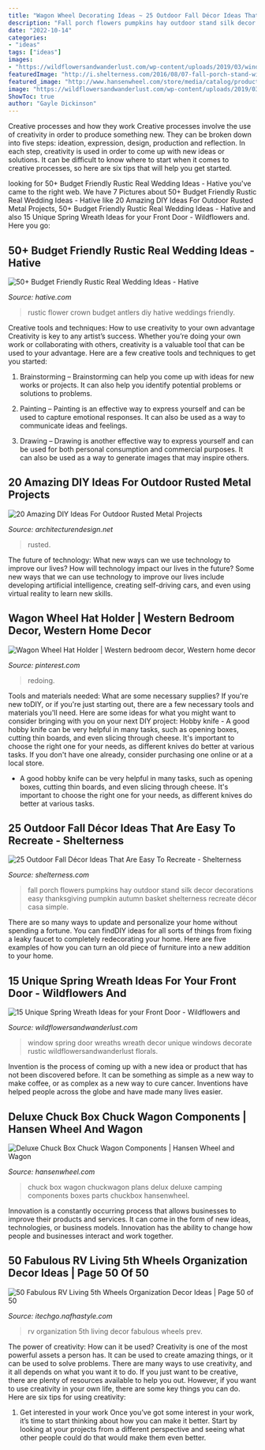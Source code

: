```yaml
---
title: "Wagon Wheel Decorating Ideas ~ 25 Outdoor Fall Décor Ideas That Are Easy To Recreate"
description: "Fall porch flowers pumpkins hay outdoor stand silk decor decorations easy thanksgiving pumpkin autumn basket shelterness recreate décor casa simple"
date: "2022-10-14"
categories:
- "ideas"
tags: ["ideas"]
images:
- "https://wildflowersandwanderlust.com/wp-content/uploads/2019/03/window.jpg"
featuredImage: "http://i.shelterness.com/2016/08/07-fall-porch-stand-with-hay-pumpkins-and-silk-flowers.jpg"
featured_image: "http://www.hansenwheel.com/store/media/catalog/product/cache/1/image/9df78eab33525d08d6e5fb8d27136e95/d/e/delux_chuck_box_finish.jpg"
image: "https://wildflowersandwanderlust.com/wp-content/uploads/2019/03/window.jpg"
ShowToc: true
author: "Gayle Dickinson"
---
```



Creative processes and how they work
Creative processes involve the use of creativity in order to produce something new. They can be broken down into five steps: ideation, expression, design, production and reflection. In each step, creativity is used in order to come up with new ideas or solutions. It can be difficult to know where to start when it comes to creative processes, so here are six tips that will help you get started.

	

		
looking for 50+ Budget Friendly Rustic Real Wedding Ideas - Hative you've came to the right web. We have 7 Pictures about 50+ Budget Friendly Rustic Real Wedding Ideas - Hative like 20 Amazing DIY Ideas For Outdoor Rusted Metal Projects, 50+ Budget Friendly Rustic Real Wedding Ideas - Hative and also 15 Unique Spring Wreath Ideas for your Front Door - Wildflowers and. Here you go:
		
    
## 50+ Budget Friendly Rustic Real Wedding Ideas - Hative

<img loading=lazy src="https://hative.com/wp-content/uploads/2016/03/rustic-real-weddings/44-rustic-real-wedding-ideas.jpg" onerror="this.onerror=null;this.src='https://tse4.mm.bing.net/th?id=OIP.zZndR9NkewE2ExAlPMj8DQHaKD&amp;pid=15.1';" alt="50+ Budget Friendly Rustic Real Wedding Ideas - Hative">

_Source: hative.com_

>rustic flower crown budget antlers diy hative weddings friendly. 

	

Creative tools and techniques: How to use creativity to your own advantage
Creativity is key to any artist’s success. Whether you’re doing your own work or collaborating with others, creativity is a valuable tool that can be used to your advantage. Here are a few creative tools and techniques to get you started:
1. Brainstorming – Brainstorming can help you come up with ideas for new works or projects. It can also help you identify potential problems or solutions to problems.

2. Painting – Painting is an effective way to express yourself and can be used to capture emotional responses. It can also be used as a way to communicate ideas and feelings.

3. Drawing – Drawing is another effective way to express yourself and can be used for both personal consumption and commercial purposes. It can also be used as a way to generate images that may inspire others.


    
## 20 Amazing DIY Ideas For Outdoor Rusted Metal Projects

<img loading=lazy src="https://cdn.architecturendesign.net/wp-content/uploads/2016/03/AD-Rusted-Metal-Projects-01.jpg" onerror="this.onerror=null;this.src='https://tse4.mm.bing.net/th?id=OIP.n48mC9QFqQhVkVrOS3InlQHaKe&amp;pid=15.1';" alt="20 Amazing DIY Ideas For Outdoor Rusted Metal Projects">

_Source: architecturendesign.net_

>rusted. 

	

The future of technology: What new ways can we use technology to improve our lives?
How will technology impact our lives in the future? Some new ways that we can use technology to improve our lives include developing artificial intelligence, creating self-driving cars, and even using virtual reality to learn new skills.

    
## Wagon Wheel Hat Holder | Western Bedroom Decor, Western Home Decor

<img loading=lazy src="https://i.pinimg.com/736x/c7/68/f2/c768f292e0e82715d80f88e904c08f15.jpg" onerror="this.onerror=null;this.src='https://tse3.mm.bing.net/th?id=OIP.NRj_VFXPGK-afjL6JduxcAHaJ8&amp;pid=15.1';" alt="Wagon Wheel Hat Holder | Western bedroom decor, Western home decor">

_Source: pinterest.com_

>redoing. 

	

Tools and materials needed: What are some necessary supplies?
If you're new toDIY, or if you're just starting out, there are a few necessary tools and materials you'll need. Here are some ideas for what you might want to consider bringing with you on your next DIY project:
Hobby knife - A good hobby knife can be very helpful in many tasks, such as opening boxes, cutting thin boards, and even slicing through cheese. It's important to choose the right one for your needs, as different knives do better at various tasks. If you don't have one already, consider purchasing one online or at a local store.

- A good hobby knife can be very helpful in many tasks, such as opening boxes, cutting thin boards, and even slicing through cheese. It's important to choose the right one for your needs, as different knives do better at various tasks.

    
## 25 Outdoor Fall Décor Ideas That Are Easy To Recreate - Shelterness

<img loading=lazy src="http://i.shelterness.com/2016/08/07-fall-porch-stand-with-hay-pumpkins-and-silk-flowers.jpg" onerror="this.onerror=null;this.src='https://tse4.mm.bing.net/th?id=OIP.RFlyKO2feOjrX1LkBXOVzwHaJ6&amp;pid=15.1';" alt="25 Outdoor Fall Décor Ideas That Are Easy To Recreate - Shelterness">

_Source: shelterness.com_

>fall porch flowers pumpkins hay outdoor stand silk decor decorations easy thanksgiving pumpkin autumn basket shelterness recreate décor casa simple. 

	

There are so many ways to update and personalize your home without spending a fortune. You can findDIY ideas for all sorts of things from fixing a leaky faucet to completely redecorating your home. Here are five examples of how you can turn an old piece of furniture into a new addition to your home.

    
## 15 Unique Spring Wreath Ideas For Your Front Door - Wildflowers And

<img loading=lazy src="https://wildflowersandwanderlust.com/wp-content/uploads/2019/03/window.jpg" onerror="this.onerror=null;this.src='https://tse3.mm.bing.net/th?id=OIP.yEf7KK20mdB1hUnzHmFS2wHaKO&amp;pid=15.1';" alt="15 Unique Spring Wreath Ideas for your Front Door - Wildflowers and">

_Source: wildflowersandwanderlust.com_

>window spring door wreaths wreath decor unique windows decorate rustic wildflowersandwanderlust florals. 

	

Invention is the process of coming up with a new idea or product that has not been discovered before. It can be something as simple as a new way to make coffee, or as complex as a new way to cure cancer. Inventions have helped people across the globe and have made many lives easier.

    
## Deluxe Chuck Box Chuck Wagon Components | Hansen Wheel And Wagon

<img loading=lazy src="http://www.hansenwheel.com/store/media/catalog/product/cache/1/image/9df78eab33525d08d6e5fb8d27136e95/d/e/delux_chuck_box_finish.jpg" onerror="this.onerror=null;this.src='https://tse4.mm.bing.net/th?id=OIP.FKup_2WAvBNIRoV-USS5igHaFj&amp;pid=15.1';" alt="Deluxe Chuck Box Chuck Wagon Components | Hansen Wheel and Wagon">

_Source: hansenwheel.com_

>chuck box wagon chuckwagon plans delux deluxe camping components boxes parts chuckbox hansenwheel. 

	

Innovation is a constantly occurring process that allows businesses to improve their products and services. It can come in the form of new ideas, technologies, or business models. Innovation has the ability to change how people and businesses interact and work together.

    
## 50 Fabulous RV Living 5th Wheels Organization Decor Ideas | Page 50 Of 50

<img loading=lazy src="http://itechgo.com/wp-content/uploads/2018/05/Fabulous-RV-Living-5th-Wheels-Organization-Decor-Ideas-50.jpg" onerror="this.onerror=null;this.src='https://tse2.mm.bing.net/th?id=OIP.PhmIN4QdoYy4uhTwGuW-twHaJ4&amp;pid=15.1';" alt="50 Fabulous RV Living 5th Wheels Organization Decor Ideas | Page 50 of 50">

_Source: itechgo.nafhastyle.com_

>rv organization 5th living decor fabulous wheels prev. 

	

The power of creativity: How can it be used?
Creativity is one of the most powerful assets a person has. It can be used to create amazing things, or it can be used to solve problems. There are many ways to use creativity, and it all depends on what you want it to do. If you just want to be creative, there are plenty of resources available to help you out. However, if you want to use creativity in your own life, there are some key things you can do. Here are six tips for using creativity: 
1. Get interested in your work
Once you’ve got some interest in your work, it’s time to start thinking about how you can make it better. Start by looking at your projects from a different perspective and seeing what other people could do that would make them even better.

